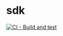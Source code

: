 # sdk

[![CI - Build and test](https://github.com/sweetrpg/sdk/actions/workflows/ci-build.yml/badge.svg)](https://github.com/sweetrpg/sdk/actions/workflows/ci-build.yml)
